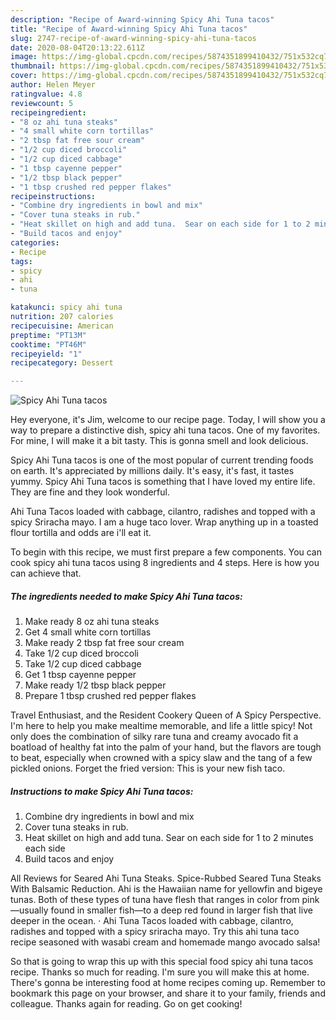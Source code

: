 ```yaml
---
description: "Recipe of Award-winning Spicy Ahi Tuna tacos"
title: "Recipe of Award-winning Spicy Ahi Tuna tacos"
slug: 2747-recipe-of-award-winning-spicy-ahi-tuna-tacos
date: 2020-08-04T20:13:22.611Z
image: https://img-global.cpcdn.com/recipes/5874351899410432/751x532cq70/spicy-ahi-tuna-tacos-recipe-main-photo.jpg
thumbnail: https://img-global.cpcdn.com/recipes/5874351899410432/751x532cq70/spicy-ahi-tuna-tacos-recipe-main-photo.jpg
cover: https://img-global.cpcdn.com/recipes/5874351899410432/751x532cq70/spicy-ahi-tuna-tacos-recipe-main-photo.jpg
author: Helen Meyer
ratingvalue: 4.8
reviewcount: 5
recipeingredient:
- "8 oz ahi tuna steaks"
- "4 small white corn tortillas"
- "2 tbsp fat free sour cream"
- "1/2 cup diced broccoli"
- "1/2 cup diced cabbage"
- "1 tbsp cayenne pepper"
- "1/2 tbsp black pepper"
- "1 tbsp crushed red pepper flakes"
recipeinstructions:
- "Combine dry ingredients in bowl and mix"
- "Cover tuna steaks in rub."
- "Heat skillet on high and add tuna.  Sear on each side for 1 to 2 minutes each side"
- "Build tacos and enjoy"
categories:
- Recipe
tags:
- spicy
- ahi
- tuna

katakunci: spicy ahi tuna 
nutrition: 207 calories
recipecuisine: American
preptime: "PT13M"
cooktime: "PT46M"
recipeyield: "1"
recipecategory: Dessert

---
```



![Spicy Ahi Tuna tacos](https://img-global.cpcdn.com/recipes/5874351899410432/751x532cq70/spicy-ahi-tuna-tacos-recipe-main-photo.jpg)

Hey everyone, it's Jim, welcome to our recipe page. Today, I will show you a way to prepare a distinctive dish, spicy ahi tuna tacos. One of my favorites. For mine, I will make it a bit tasty. This is gonna smell and look delicious.

Spicy Ahi Tuna tacos is one of the most popular of current trending foods on earth. It's appreciated by millions daily. It's easy, it's fast, it tastes yummy. Spicy Ahi Tuna tacos is something that I have loved my entire life. They are fine and they look wonderful.

Ahi Tuna Tacos loaded with cabbage, cilantro, radishes and topped with a spicy Sriracha mayo. I am a huge taco lover. Wrap anything up in a toasted flour tortilla and odds are i&#39;ll eat it.


To begin with this recipe, we must first prepare a few components. You can cook spicy ahi tuna tacos using 8 ingredients and 4 steps. Here is how you can achieve that.

<!--inarticleads1-->

##### The ingredients needed to make Spicy Ahi Tuna tacos:

1. Make ready 8 oz ahi tuna steaks
1. Get 4 small white corn tortillas
1. Make ready 2 tbsp fat free sour cream
1. Take 1/2 cup diced broccoli
1. Take 1/2 cup diced cabbage
1. Get 1 tbsp cayenne pepper
1. Make ready 1/2 tbsp black pepper
1. Prepare 1 tbsp crushed red pepper flakes


Travel Enthusiast, and the Resident Cookery Queen of A Spicy Perspective. I&#39;m here to help you make mealtime memorable, and life a little spicy! Not only does the combination of silky rare tuna and creamy avocado fit a boatload of healthy fat into the palm of your hand, but the flavors are tough to beat, especially when crowned with a spicy slaw and the tang of a few pickled onions. Forget the fried version: This is your new fish taco. 

<!--inarticleads2-->

##### Instructions to make Spicy Ahi Tuna tacos:

1. Combine dry ingredients in bowl and mix
1. Cover tuna steaks in rub.
1. Heat skillet on high and add tuna.  Sear on each side for 1 to 2 minutes each side
1. Build tacos and enjoy


All Reviews for Seared Ahi Tuna Steaks. Spice-Rubbed Seared Tuna Steaks With Balsamic Reduction. Ahi is the Hawaiian name for yellowfin and bigeye tunas. Both of these types of tuna have flesh that ranges in color from pink—usually found in smaller fish—to a deep red found in larger fish that live deeper in the ocean. · Ahi Tuna Tacos loaded with cabbage, cilantro, radishes and topped with a spicy sriracha mayo. Try this ahi tuna taco recipe seasoned with wasabi cream and homemade mango avocado salsa! 

So that is going to wrap this up with this special food spicy ahi tuna tacos recipe. Thanks so much for reading. I'm sure you will make this at home. There's gonna be interesting food at home recipes coming up. Remember to bookmark this page on your browser, and share it to your family, friends and colleague. Thanks again for reading. Go on get cooking!
